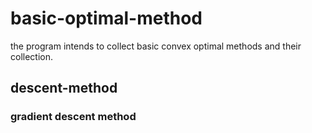 # basic-optimal-method
the program intends to collect basic convex optimal methods and their collection.
## descent-method
### gradient descent method
